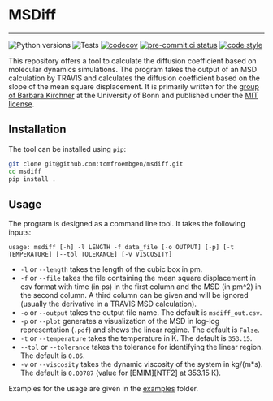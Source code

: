 # MSDiff
---

![Python versions](https://img.shields.io/badge/python-3.7%20%7C%203.8%20%7C%203.9%20%7C%203.10%20%7C%203.11-blue)
![Tests](https://github.com/tomfroembgen/python-project/actions/workflows/test.yml/badge.svg)
[![codecov](https://codecov.io/gh/tomfroembgen/python-project/branch/main/graph/badge.svg?token=UEKDZY459S)](https://codecov.io/gh/tomfroembgen/python-project)
[![pre-commit.ci status](https://results.pre-commit.ci/badge/github/tomfroembgen/python-project/main.svg)](https://results.pre-commit.ci/latest/github/tomfroembgen/python-project/main)
[![code style](https://img.shields.io/badge/code%20style-black-000000.svg)](https://github.com/psf/black)

This repository offers a tool to calculate the diffusion coefficient based on molecular dynamics simulations.
The program takes the output of an MSD calculation by TRAVIS and calculates the diffusion coefficient based on the slope of the mean square displacement.
It is primarily written for the [group of Barbara Kirchner](https://www.chemie.uni-bonn.de/kirchner/de/startseite) at the University of Bonn and published under the [MIT license](./LICENSE).

## Installation

The tool can be installed using `pip`:

```bash
git clone git@github.com:tomfroembgen/msdiff.git
cd msdiff
pip install .
```

## Usage

The program is designed as a command line tool. 
It takes the following inputs:
```
usage: msdiff [-h] -l LENGTH -f data_file [-o OUTPUT] [-p] [-t TEMPERATURE] [--tol TOLERANCE] [-v VISCOSITY]
```
* `-l` or `--length` takes the length of the cubic box in pm.
* `-f` or `--file` takes the file containing the mean square displacement in csv format with time (in ps) in the first column and the MSD (in pm^2) in the second column. A third column can be given and will be ignored (usually the derivative in a TRAVIS MSD calculation).
* `-o` or `--output` takes the output file name. The default is `msdiff_out.csv`.
* `-p` or `--plot` generates a visualization of the MSD in log-log representation (`.pdf`) and shows the linear regime. The default is `False`.
* `-t` or `--temperature` takes the temperature in K. The default is `353.15`.
* `--tol` or `--tolerance` takes the tolerance for identifying the linear region. The default is `0.05`.
* `-v` or `--viscosity` takes the dynamic viscosity of the system in kg/(m*s). The default is `0.00787` (value for [EMIM][NTF2] at 353.15 K).

Examples for the usage are given in the [examples](./examples) folder.

